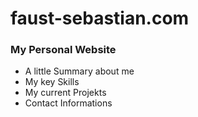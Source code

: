 # faust-sebastian.com
### My Personal Website 

- A little Summary about me
- My key Skills
- My current Projekts
- Contact Informations

